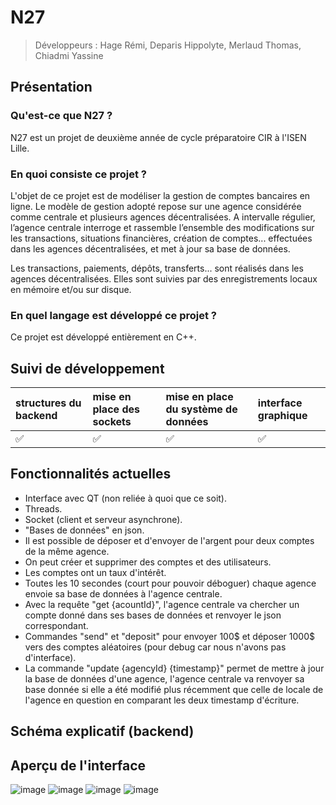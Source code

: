# N27
>Développeurs : Hage Rémi, Deparis Hippolyte, Merlaud Thomas, Chiadmi Yassine

## Présentation
### Qu'est-ce que N27 ?

N27 est un projet de deuxième année de cycle préparatoire CIR à l'ISEN Lille.

### En quoi consiste ce projet ?

L'objet de ce projet est de modéliser la gestion de comptes bancaires en ligne.
Le modèle de gestion adopté repose sur une agence considérée comme centrale et plusieurs agences décentralisées. A intervalle régulier, l’agence centrale interroge et rassemble l’ensemble des modifications sur les transactions, situations financières, création de comptes... effectuées dans les agences décentralisées, et met à jour sa base de données.

Les transactions, paiements, dépôts, transferts... sont réalisés dans les agences décentralisées. Elles sont suivies par des enregistrements locaux en mémoire et/ou sur disque.

### En quel langage est développé ce projet ?

Ce projet est développé entièrement en C++.

## Suivi de développement

| structures du backend | mise en place des sockets | mise en place du système de données | interface graphique |
| :------- | :------- | :-------- | :------ |
| ✅ | ✅ | ✅ | ✅ |

## Fonctionnalités actuelles
- Interface avec QT (non reliée à quoi que ce soit).
- Threads.
- Socket (client et serveur asynchrone).
- "Bases de données" en json.
- Il est possible de déposer et d'envoyer de l'argent pour deux comptes de la même agence.
- On peut créer et supprimer des comptes et des utilisateurs.
- Les comptes ont un taux d'intérêt.
- Toutes les 10 secondes (court pour pouvoir déboguer) chaque agence envoie sa base de données à l'agence centrale.
- Avec la requête "get {acountId}", l'agence centrale va chercher un compte donné dans ses bases de données et renvoyer le json correspondant.
- Commandes "send" et "deposit" pour envoyer 100$ et déposer 1000$ vers des comptes aléatoires (pour debug car nous n'avons pas d'interface).
- La commande "update {agencyId} {timestamp}" permet de mettre à jour la base de données d'une agence, l'agence centrale va renvoyer sa base donnée si elle a été modifié plus récemment que celle de locale de l'agence en question en comparant les deux timestamp d'écriture.

## Schéma explicatif (backend)
## Aperçu de l'interface
![image](https://user-images.githubusercontent.com/52755677/209443922-85e1b8f9-366c-4e63-a9ce-40fe61a302af.png)
![image](https://user-images.githubusercontent.com/52755677/209443934-3319f12c-d50c-474a-b15f-0cbb8f2b2b05.png)
![image](https://user-images.githubusercontent.com/52755677/209443959-e35ad5ce-d3a6-404a-883f-7850c806680b.png)
![image](https://user-images.githubusercontent.com/52755677/209443976-1d2a5b22-fb2d-430d-8c8d-4151a820322a.png)




